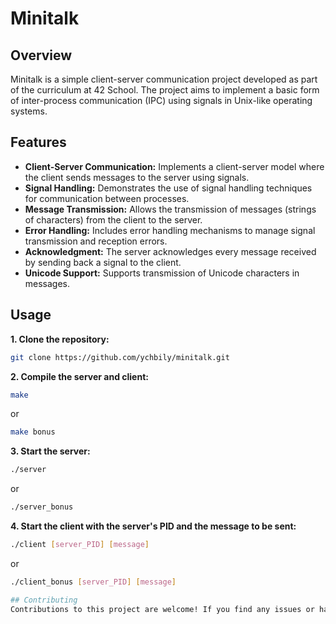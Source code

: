 # Minitalk

## Overview

Minitalk is a simple client-server communication project developed as part of the curriculum at 42 School. The project aims to implement a basic form of inter-process communication (IPC) using signals in Unix-like operating systems. 

## Features

- **Client-Server Communication:** Implements a client-server model where the client sends messages to the server using signals.
- **Signal Handling:** Demonstrates the use of signal handling techniques for communication between processes.
- **Message Transmission:** Allows the transmission of messages (strings of characters) from the client to the server.
- **Error Handling:** Includes error handling mechanisms to manage signal transmission and reception errors.
- **Acknowledgment:** The server acknowledges every message received by sending back a signal to the client.
- **Unicode Support:** Supports transmission of Unicode characters in messages.

## Usage

**1. Clone the repository:**

```bash
git clone https://github.com/ychbily/minitalk.git
```
**2. Compile the server and client:**
```bash
make
```
or
```bash
make bonus
```

**3. Start the server:**
```bash
./server
```
or
```bash
./server_bonus
```
**4. Start the client with the server's PID and the message to be sent:**
```bash
./client [server_PID] [message]
```
or
```bash
./client_bonus [server_PID] [message]

## Contributing
Contributions to this project are welcome! If you find any issues or have suggestions for improvements, feel free to open an issue or create a pull request.
